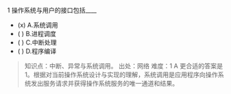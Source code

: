 1
操作系统与用户的接口包括____
- (x) A.系统调用
- ( ) B.进程调度
- ( ) C.中断处理
- ( ) D.程序编译

> 知识点：中断、异常与系统调用。
> 出处：网络
> 难度：1
> A 更合适的答案是1。根据对当前操作系统设计与实现的理解，系统调用是应用程序向操作系统发出服务请求并获得操作系统服务的唯一通道和结果。
